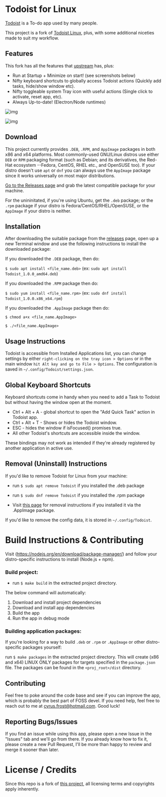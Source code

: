 # Todoist for Linux

[Todoist](https://todoist.com) is a To-do app used by many people.

This project is a fork of [Todoist Linux](https://github.com/KryDos/todoist-linux), plus, with some additional niceties made to suit my workflow.

## Features

This fork has all the features that [upstream](https://github.com/KryDos/todoist-linux) has, plus:

  * Run at Startup + Minimize on start! (see screenshots below)
  * Nifty keyboard shortcuts to globally access Todoist actions (Quickly add tasks, hide/show window etc).
  * Nifty toggleable system Tray icon with useful actions (Single click to activate, reset app, etc).
  * Always Up-to-date! (Electron/Node runtimes)
  

![img](https://i.imgur.com/lgNoLb7.png)


![img](https://i.imgur.com/skShjnT.png)


## Download

This project currently provides `.DEB`, `.RPM`, and `AppImage` packages in both x86 and x64 platforms. Most commonly-used GNU/Linux distros use either `DEB` or `RPM` packaging format (such as Debian; and its derivatives, the Red-Hat ecosystem --Fedora, CentOS, RHEL etc., and OpenSUSE too). If your distro doesn't use `apt` or `dnf` you can always use the `AppImage` package since it works universally on most major distributions.

[Go to the Releases page](https://github.com/cyfrost/todoist-linux/releases) and grab the latest compatible package for your machine.

For the unininitated, if you're using Ubuntu, get the `.deb` package; or the `.rpm` package if your distro is Fedora/CentOS/RHEL/OpenSUSE, or the `AppImage` if your distro is neither.

## Installation

After downloading the suitable package from the [releases](https://github.com/cyfrost/todoist-linux/releases) page, open up a new Terminal window and use the following instructions to install the downloaded package:

If you downloaded the `.DEB` package, then do:

   `$ sudo apt install <file_name.deb>` (ex: `sudo apt install Todoist_1.0.0_amd64.deb`)

If you downloaded the `.RPM` package then do:

   `$ sudo yum install <file_name.rpm>` (ex: `sudo dnf install Todoist_1.0.0.x86_x64.rpm`)
   
If you downloaded the `.AppImage` package then do:

   `$ chmod a+x <file_name.AppImage>`
   
   `$ ./<file_name.AppImage>`
   

## Usage Instructions

Todoist is accessible from Installed Applications list, you can change settings by either `right-clicking on the tray icon > Options` or in the main window `hit Alt key and go to File > Options`. The configuration is saved in `~/.config/Todoist/settings.json`.
   
   
## Global Keyboard Shortcuts

Keyboard shortcuts come in handy when you need to add a Task to Todoist but without having the window open at the moment.

* Ctrl + Alt + A - global shortcut to open the "Add Quick Task" action in Todoist app. 
* Ctrl + Alt + T - Shows or hides the Todoist window.
* ESC - hides the window if isFocused() promises true.
* All other Todoist's shortcuts are accessible inside the window.

These bindings may not work as intended if they're already registered by another application in active use.


## Removal (Uninstall) Instructions

If you'd like to remove Todoist for Linux from your machine:

* run `$ sudo apt remove Todoist` if you installed the .deb package

* run `$ sudo dnf remove Todoist` if you installed the .rpm package

* Visit [this page](https://stackoverflow.com/questions/43680226/how-can-i-uninstall-an-appimage) for removal instructions if you installed it via the .AppImage package.

If you'd like to remove the config data, it is stored in `~/.config/Todoist`.


# Build Instructions & Contributing

Visit (https://nodejs.org/en/download/package-manager/) and follow your distro-specific instructions to install (Node.js + npm).


### Build project:

* run `$ make build` in the extracted project directory.

The below command will automatically:

1. Download and install project dependencies
2. Download and install app dependencies
3. Build the app
4. Run the app in debug mode

### Building application packages:

If you're looking for a way to build `.deb` or `.rpm` or `.AppImage` or other distro-specific packages yourself:

run `$ make packages` in the extracted project directory. This will create (x86 and x64) LINUX ONLY packages for targets specified in the `package.json` file. The packages can be found in the `<proj_root>/dist` directory.


## Contributing

Feel free to poke around the code base and see if you can improve the app, which is probably the best part of FOSS devel. If you need help, feel free to reach out to me at [cyrus.frost@hotmail.com](mailto:cyrus.frost@hotmail.com). Good luck!

## Reporting Bugs/Issues

If you find an issue while using this app, please open a new Issue in the "Issues" tab and we'll go from there. If you already know how to fix it, please create a new Pull Request, I'll be more than happy to review and merge it sooner than later.

# License / Credits

Since this repo is a fork of [this project](https://github.com/KryDos/todoist-linux), all licensing terms and copyrights apply inherently.

